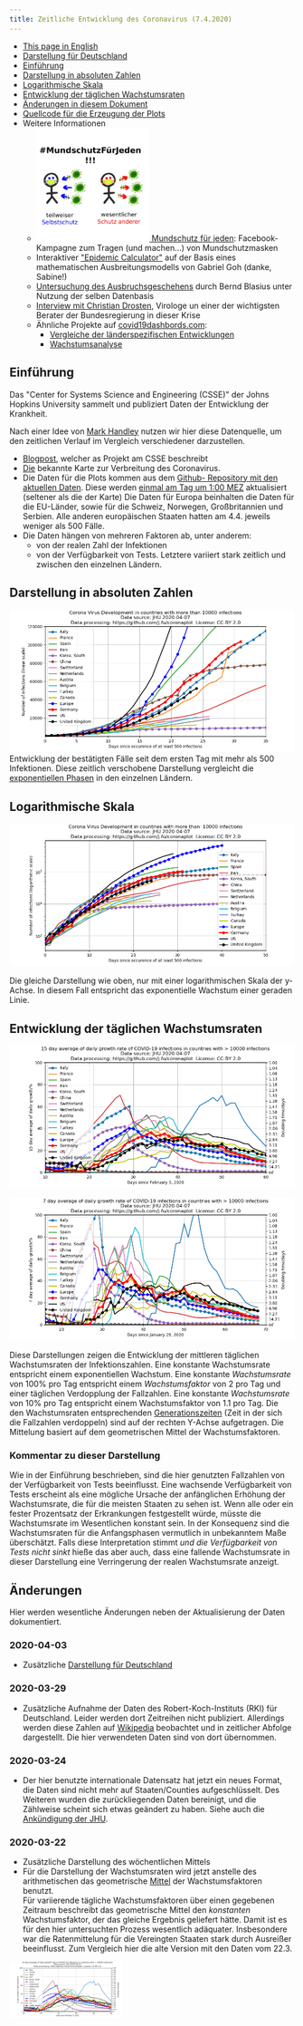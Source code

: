 ```yaml
---
title: Zeitliche Entwicklung des Coronavirus (7.4.2020)
---
```


- [This page in English](index.en.md)
- [Darstellung für Deutschland](de-plots.md)
- [Einführung](#einführung)
- [Darstellung in absoluten Zahlen](#darstellung-in-absoluten-zahlen)
- [Logarithmische Skala](#logarithmische-Skala)
- [Entwicklung der täglichen Wachstumsraten](#entwicklung-der-täglichen-wachstumsraten)
- [Änderungen in diesem Dokument](#änderungen)
- [Quellcode für die Erzeugung der Plots](https://github.com/j-fu/coronaplot)
- Weitere Informationen
    - [<img src="ms4j.jpg" width="200">  Mundschutz für jeden](https://www.facebook.com/groups/2725984604188343/): Facebook-Kampagne zum Tragen (und machen...) von Mundschutzmasken 
    - Interaktiver ["Epidemic Calculator"](http://gabgoh.github.io/COVID/index.html) auf der Basis eines mathematischen Ausbreitungsmodells von  Gabriel Goh (danke, Sabine!)
    - [Untersuchung des Ausbruchsgeschehens](https://www.staff.uni-oldenburg.de/bernd.blasius/project/corona/) durch Bernd Blasius unter Nutzung der selben Datenbasis
    - [Interview   mit Christian Drosten](https://www.zeit.de/wissen/gesundheit/2020-03/christian-drosten-coronavirus-pandemie-deutschland-virologe-charite/komplettansicht), Virologe un einer der wichtigsten Berater der Bundesregierung in dieser Krise
    - Ähnliche Projekte auf [covid19dashbords.com](https://covid19dashboards.com/):
       - [Vergleiche der länderspezifischen Entwicklungen](https://covid19dashboards.com/compare-country-trajectories/)
       - [Wachstumsanalyse](https://covid19dashboards.com/growth-analysis/)


## Einführung
Das  "Center for Systems Science and Engineering (CSSE)" der Johns Hopkins University sammelt und publiziert Daten der Entwicklung der Krankheit.

Nach einer Idee von [Mark Handley](https://twitter.com/MarkJHandley/status/1237119688578138112?s=20) nutzen wir hier diese Datenquelle, um den zeitlichen Verlauf im Vergleich verschiedener darzustellen.

- [Blogpost](https://systems.jhu.edu/research/public-health/ncov/), welcher as Projekt am CSSE beschreibt
- [Die](https://gisanddata.maps.arcgis.com/apps/opsdashboard/index.html#/bda7594740fd40299423467b48e9ecf6) bekannte Karte zur Verbreitung des Coronavirus.
- Die Daten für die Plots kommen aus dem [Github- Repository mit den aktuellen Daten](https://github.com/CSSEGISandData/COVID-19). Diese werden [einmal am Tag um 1:00 MEZ](https://github.com/CSSEGISandData/COVID-19/tree/master/csse_covid_19_data#update-frequency) aktualisiert (seltener als die der Karte)
Die Daten für Europa beinhalten die Daten für die EU-Länder, sowie für die Schweiz, Norwegen, Großbritannien und Serbien. Alle anderen europäischen Staaten hatten  am 4.4. jeweils weniger als 500 Fälle.
- Die Daten hängen von mehreren Faktoren ab, unter anderem:
   - von der realen Zahl der Infektionen
   - von der Verfügbarkeit von Tests.
   Letztere variiert stark zeitlich und  zwischen den einzelnen Ländern.

## Darstellung in absoluten Zahlen
![](infected-exp.png) 
Entwicklung der bestätigten Fälle seit dem ersten Tag mit mehr als 500 Infektionen. 
Diese zeitlich verschobene Darstellung vergleicht die [exponentiellen Phasen](https://de.wikipedia.org/wiki/Exponentielles_Wachstum)
in den einzelnen Ländern.


## Logarithmische Skala
![](infected.png) 

Die gleiche Darstellung wie oben, nur mit einer logarithmischen Skala der y-Achse. In diesem Fall entspricht das exponentielle Wachstum einer geraden Linie.

## Entwicklung der täglichen Wachstumsraten
![](infected-growthrate.png) 

![](infected-growthrate-weeklyavg.png) 


Diese Darstellungen zeigen die Entwicklung der mittleren täglichen Wachstumsraten der Infektionszahlen. Eine konstante Wachstumsrate entspricht einem exponentiellen Wachstum. Eine konstante *Wachstumsrate* von 100% pro Tag entspricht einem *Wachstumsfaktor* von 2 pro Tag  und einer täglichen Verdopplung der Fallzahlen. Eine konstante *Wachstumsrate* von 10% pro Tag entspricht einem Wachstumsfaktor von 1.1 pro Tag. Die den Wachstumsraten entsprechenden [Generationszeiten](https://de.wikipedia.org/wiki/Generationszeit)  (Zeit in der sich die Fallzahlen verdoppeln) sind auf der rechten Y-Achse aufgetragen. Die Mittelung basiert auf dem geometrischen Mittel der Wachstumsfaktoren.


### Kommentar zu dieser Darstellung

Wie in der Einführung beschrieben, sind die hier genutzten Fallzahlen von der Verfügbarkeit von Tests beeinflusst. Eine wachsende Verfügbarkeit von Tests  erscheint als eine mögliche Ursache der anfänglichen Erhöhung der Wachstumsrate, die für die meisten Staaten zu sehen ist. Wenn alle oder ein fester Prozentsatz der Erkrankungen festgestellt würde, müsste die Wachstumsrate im Wesentlichen konstant sein. In der Konsequenz sind die Wachstumsraten für die Anfangsphasen vermutlich in unbekanntem Maße überschätzt. Falls diese Interpretation stimmt *und die Verfügbarkeit von Tests nicht sinkt* hieße das aber auch, dass eine fallende Wachstumsrate in dieser Darstellung eine Verringerung der realen Wachstumsrate anzeigt.

## Änderungen
Hier werden wesentliche Änderungen neben der Aktualisierung der Daten dokumentiert.
### 2020-04-03
-  Zusätzliche [Darstellung für Deutschland](de-plots.md)
### 2020-03-29
- Zusätzliche Aufnahme der Daten des Robert-Koch-Instituts (RKI) für Deutschland. Leider werden dort Zeitreihen nicht publiziert. Allerdings werden diese Zahlen auf [Wikipedia](https://de.wikipedia.org/wiki/COVID-19-Pandemie_in_Deutschland#Infektionsfälle) beobachtet und in zeitlicher Abfolge dargestellt. Die hier verwendeten Daten sind von dort übernommen. 

### 2020-03-24
- Der hier benutzte internationale Datensatz hat jetzt ein neues Format, die Daten sind nicht mehr auf Staaten/Counties
aufgeschlüsselt. Des Weiteren wurden die zurückliegenden Daten bereinigt, und die Zählweise scheint sich etwas geändert
zu haben. Siehe auch die [Ankündigung der JHU](https://github.com/CSSEGISandData/COVID-19/issues/1250).

### 2020-03-22
- Zusätzliche Darstellung des wöchentlichen Mittels
- Für die Darstellung der Wachstumsraten wird jetzt anstelle des arithmetischen das geometrische [Mittel](https://de.wikipedia.org/wiki/Mittelwert) der Wachstumsfaktoren benutzt.   
    Für variierende tägliche Wachstumsfaktoren über einen gegebenen Zeitraum beschreibt das geometrische Mittel den *konstanten* Wachstumsfaktor, der das gleiche Ergebnis geliefert hätte. Damit ist es für den  hier untersuchten Prozess wesentlich adäquater. Insbesondere war die Ratenmittelung für die Vereingten Staaten stark durch Ausreißer beeinflusst. Zum Vergleich hier die alte Version mit den Daten vom 22.3.

<img src="https://github.com/j-fu/coronaplot/raw/51326c1522407fca8a5c32ba280460d8924d2f06/infected-growthrate.png" width="200">


